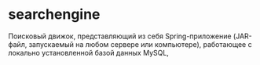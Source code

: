 # searchengine

Поисковый движок, представляющий из себя Spring-приложение 
(JAR-файл, запускаемый на любом сервере или компьютере), 
работающее с локально установленной базой данных MySQL, 